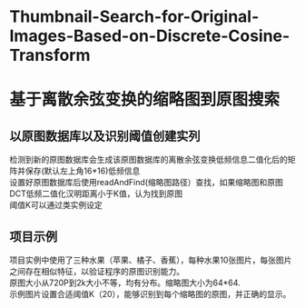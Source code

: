 # Thumbnail-Search-for-Original-Images-Based-on-Discrete-Cosine-Transform
# 基于离散余弦变换的缩略图到原图搜索

## 以原图数据库以及识别阈值创建实列
检测到新的原图数据库会生成该原图数据库的离散余弦变换低频信息二值化后的矩阵并保存(默认左上角16*16)低频信息<br/>
设置好原图数据库后使用readAndFind(缩略图路径）查找，如果缩略图和原图DCT低频二值化汉明距离小于K值，认为找到原图<br/>
阈值K可以通过类实例设定<br/>

## 项目示例
项目实例中使用了三种水果（苹果、橘子、香蕉），每种水果10张图片，每张图片之间存在相似特征，以验证程序的原图识别能力。<br/>
原图大小从720P到2k大小不等，均有分布。缩略图大小为64*64.<br/>
示例图片设置合适阈值K（20），能够识别到每个缩略图的原图，并正确的显示。

